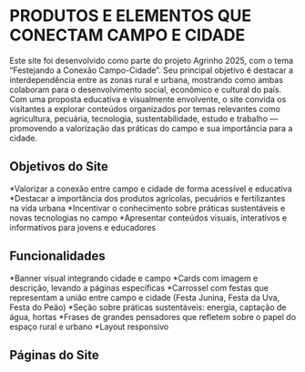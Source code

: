 # PRODUTOS E ELEMENTOS QUE CONECTAM CAMPO E CIDADE
Este site foi desenvolvido como parte do projeto Agrinho 2025, com o tema “Festejando a Conexão Campo-Cidade”. Seu principal objetivo é destacar a interdependência entre as zonas rural e urbana, mostrando como ambas colaboram para o desenvolvimento social, econômico e cultural do país.
Com uma proposta educativa e visualmente envolvente, o site convida os visitantes a explorar conteúdos organizados por temas relevantes como agricultura, pecuária, tecnologia, sustentabilidade, estudo e trabalho — promovendo a valorização das práticas do campo e sua importância para a cidade.
## Objetivos do Site
*Valorizar a conexão entre campo e cidade de forma acessível e educativa
*Destacar a importância dos produtos agrícolas, pecuários e fertilizantes na vida urbana
*Incentivar o conhecimento sobre práticas sustentáveis e novas tecnologias no campo
*Apresentar conteúdos visuais, interativos e informativos para jovens e educadores
## Funcionalidades
*Banner visual integrando cidade e campo
*Cards com imagem e descrição, levando a páginas específicas
*Carrossel com festas que representam a união entre campo e cidade (Festa Junina, Festa da Uva, Festa do Peão)
*Seção sobre práticas sustentáveis: energia, captação de água, hortas
*Frases de grandes pensadores que refletem sobre o papel do espaço rural e urbano
*Layout responsivo
## Páginas do Site
